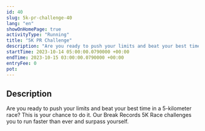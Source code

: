 ```yaml
---
id: 40
slug: 5k-pr-challenge-40
lang: "en"
showOnHomePage: true
activityType: "Running"
title: "5K PR Challenge"
description: "Are you ready to push your limits and beat your best time in a 5-kilometer race? This is your chance to do it. Our Break Records 5K Race challenges you to run faster than ever and surpass yourself."
startTime: 2023-10-14 05:00:00.0790000 +00:00
endTime: 2023-10-15 03:00:00.0790000 +00:00
entryFee: 0
pot:
---
```


## Description

Are you ready to push your limits and beat your best time in a 5-kilometer race? This is your chance to do it. Our Break Records 5K Race challenges you to run faster than ever and surpass yourself.
